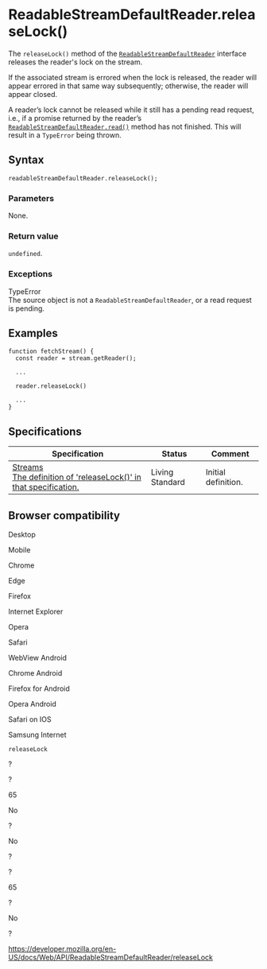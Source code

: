 ReadableStreamDefaultReader.releaseLock()
=========================================

The `releaseLock()` method of the [`ReadableStreamDefaultReader`](../readablestreamdefaultreader) interface releases the reader's lock on the stream.

If the associated stream is errored when the lock is released, the reader will appear errored in that same way subsequently; otherwise, the reader will appear closed.

A reader’s lock cannot be released while it still has a pending read request, i.e., if a promise returned by the reader’s [`ReadableStreamDefaultReader.read()`](read) method has not finished. This will result in a `TypeError` being thrown.

Syntax
------

    readableStreamDefaultReader.releaseLock();

### Parameters

None.

### Return value

`undefined`.

### Exceptions

TypeError  
The source object is not a `ReadableStreamDefaultReader`, or a read request is pending.

Examples
--------

    function fetchStream() {
      const reader = stream.getReader();

      ...

      reader.releaseLock()

      ...
    }

Specifications
--------------

<table><thead><tr class="header"><th>Specification</th><th>Status</th><th>Comment</th></tr></thead><tbody><tr class="odd"><td><a href="https://streams.spec.whatwg.org/#default-reader-release-lock">Streams<br />
<span class="small">The definition of 'releaseLock()' in that specification.</span></a></td><td><span class="spec-living">Living Standard</span></td><td>Initial definition.</td></tr></tbody></table>

Browser compatibility
---------------------

Desktop

Mobile

Chrome

Edge

Firefox

Internet Explorer

Opera

Safari

WebView Android

Chrome Android

Firefox for Android

Opera Android

Safari on IOS

Samsung Internet

`releaseLock`

?

?

65

No

?

No

?

?

65

?

No

?

<a href="https://developer.mozilla.org/en-US/docs/Web/API/ReadableStreamDefaultReader/releaseLock" class="_attribution-link">https://developer.mozilla.org/en-US/docs/Web/API/ReadableStreamDefaultReader/releaseLock</a>
